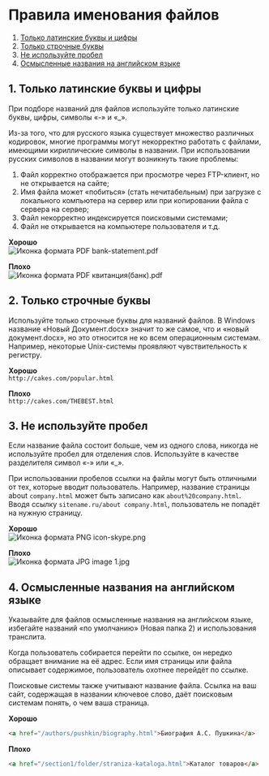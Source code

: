 # Правила именования файлов

1. [Только латинские буквы и цифры](#1-Только-латинские-буквы-и-цифры)
2. [Только строчные буквы](#2-Только-строчные-буквы)
3. [Не используйте пробел](#3-Не-используйте-пробел)
4. [Осмысленные названия на английском языке](#4-Осмысленные-названия-на-английском-языке)

## 1. Только латинские буквы и цифры
При подборе названий для файлов используйте только латинские буквы, цифры, символы «-» и «_».

Из-за того, что для русского языка существует множество различных кодировок, многие программы могут некорректно работать с файлами, имеющими кириллические символы в названии. При использовании русских символов в названии могут возникнуть такие проблемы:

1. Файл корректно отображается при просмотре через FTP-клиент, но не открывается на сайте;
2. Имя файла может «побиться» (стать нечитабельным) при загрузке с локального компьютера на сервер или при копировании файла с сервера на сервер;
3. Файл некорректно индексируется поисковыми системами;
4. Файл не открывается на компьютере пользователя и т.д.

**Хорошо**  
![Иконка формата PDF](img/pdf-icon.png) bank-statement.pdf

**Плохо**  
![Иконка формата PDF](img/pdf-icon.png) квитанция(банк).pdf

## 2. Только строчные буквы
Используйте только строчные буквы для названий файлов. В Windows название «Новый Документ.docx» значит то же самое, что и «новый документ.docx», но это относится не ко всем операционным системам. Например, некоторые Unix-системы проявляют чувствительность к регистру.

**Хорошо**  
`http://cakes.com/popular.html`

**Плохо**  
`http://cakes.com/THEBEST.html` 
 
## 3. Не используйте пробел
Если название файла состоит больше, чем из одного слова, никогда не используйте пробел для отделения слов. Используйте в качестве разделителя символ «-» или «_».

При использовании пробелов ссылки на файлы могут быть отличными от тех, которые вводит пользователь. Например, название страницы about `company.html` может быть записано как `about%20company.html`. Вводя ссылку `sitename.ru/about company.html`, пользователь не попадёт на нужную страницу.

**Хорошо**  
![Иконка формата PNG](img/png-icon.png) icon-skype.png

**Плохо**  
![Иконка формата JPG](img/jpg-icon.png) image 1.jpg

## 4. Осмысленные названия на английском языке
Указывайте для файлов осмысленные названия на английском языке, избегайте названий «по умолчанию» (Новая папка 2) и использования транслита.

Когда пользователь собирается перейти по ссылке, он нередко обращает внимание на её адрес. Если имя страницы или файла описывает содержимое, пользователь охотнее перейдёт по ссылке.

Поисковые системы также учитывают название файла. Ссылка на ваш сайт, содержащая в названии ключевое слово, даёт поисковым системам понять, о чем ваша страница.

**Хорошо**
```html
<a href="/authors/pushkin/biography.html">Биография А.С. Пушкина</a>
```
**Плохо** 
```html
<a href="/section1/folder/straniza-kataloga.html">Каталог товаров</a>
```